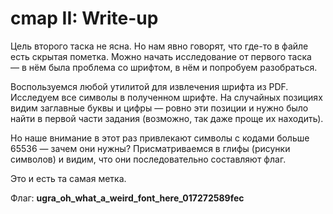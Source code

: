 # cmap II: Write-up

Цель второго таска не ясна. Но нам явно говорят, что где-то в файле есть скрытая пометка. Можно начать исследование от первого таска — в нём была проблема со шрифтом, в нём и попробуем разобраться.

Воспользуемся любой утилитой для извлечения шрифта из PDF. Исследуем все символы в полученном шрифте. На случайных позициях видим заглавные буквы и цифры — ровно эти позиции и нужно было найти в первой части задания (возможно, так даже проще их находить).

Но наше внимание в этот раз привлекают символы с кодами больше 65536 — зачем они нужны? Присматриваемся в глифы (рисунки символов) и видим, что они последовательно составляют флаг.

Это и есть та самая метка.

Флаг: **ugra_oh_what_a_weird_font_here_017272589fec**
